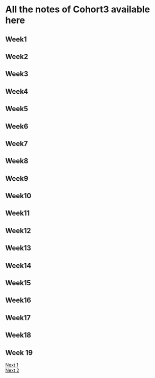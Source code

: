 # All the notes of Cohort3 available here

## Week1

## Week2

## Week3

## Week4

## Week5

## Week6

## Week7

## Week8

## Week9

## Week10

## Week11

## Week12

## Week13

## Week14

## Week15

## Week16

## Week17

## Week18

## Week 19

[Next 1](https://projects.100xdevs.com/tracks/nextjs-1/next-1)  
[Next 2](https://projects.100xdevs.com/tracks/nextjs-2/next-2-1)
